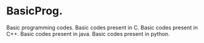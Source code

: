 # BasicProg.
Basic programming codes.
Basic codes present in C.
Basic codes present in C++.
Basic codes present in java.
Basic codes present in python.
